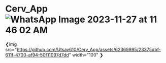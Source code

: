 # Cerv_App![WhatsApp Image 2023-11-27 at 11 46 02 AM](https://github.com/Utsav610/Cerv_App/assets/62369995/23375dbf-611f-4700-af94-50f11097d7dd)
❮img src="https://github.com/Utsav610/Cerv_App/assets/62369995/23375dbf-611f-4700-af94-50f11097d7dd" width="100" ❯

